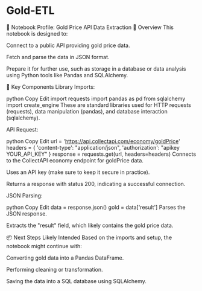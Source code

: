 # Gold-ETL

📄 Notebook Profile: Gold Price API Data Extraction
🧾 Overview
This notebook is designed to:

Connect to a public API providing gold price data.

Fetch and parse the data in JSON format.

Prepare it for further use, such as storage in a database or data analysis using Python tools like Pandas and SQLAlchemy.

🔧 Key Components
Library Imports:

python
Copy
Edit
import requests
import pandas as pd
from sqlalchemy import create_engine
These are standard libraries used for HTTP requests (requests), data manipulation (pandas), and database interaction (sqlalchemy).

API Request:

python
Copy
Edit
url = 'https://api.collectapi.com/economy/goldPrice'
headers = {
    'content-type': "application/json",
    'authorization': "apikey YOUR_API_KEY"
}
response = requests.get(url, headers=headers)
Connects to the CollectAPI economy endpoint for goldPrice data.

Uses an API key (make sure to keep it secure in practice).

Returns a response with status 200, indicating a successful connection.

JSON Parsing:

python
Copy
Edit
data = response.json()
gold = data['result']
Parses the JSON response.

Extracts the "result" field, which likely contains the gold price data.

📦 Next Steps Likely Intended
Based on the imports and setup, the notebook might continue with:

Converting gold data into a Pandas DataFrame.

Performing cleaning or transformation.

Saving the data into a SQL database using SQLAlchemy.
